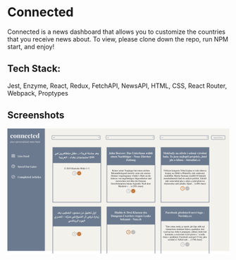 # Connected 

Connected is a news dashboard that allows you to customize the countries that you receive news about. 
To view, please clone down the repo, run NPM start, and enjoy! 

## Tech Stack: 
Jest, Enzyme, React, Redux, FetchAPI, NewsAPI, HTML, CSS, React Router, Webpack, Proptypes

## Screenshots 
![screencapture](https://github.com/ayladharamsey/connected/blob/master/images/screencapture-localhost-3000-2019-11-04-15_23_33.png)
